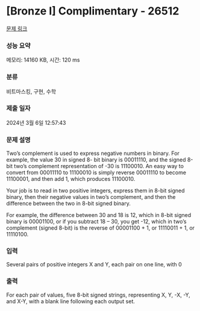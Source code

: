 # [Bronze I] Complimentary - 26512 

[문제 링크](https://www.acmicpc.net/problem/26512) 

### 성능 요약

메모리: 14160 KB, 시간: 120 ms

### 분류

비트마스킹, 구현, 수학

### 제출 일자

2024년 3월 6일 12:57:43

### 문제 설명

<p>Two’s complement is used to express negative numbers in binary. For example, the value 30 in signed 8- bit binary is 00011110, and the signed 8-bit two’s complement representation of -30 is 11100010. An easy way to convert from 00011110 to 11100010 is simply reverse 00011110 to become 11100001, and then add 1, which produces 11100010.</p>

<p>Your job is to read in two positive integers, express them in 8-bit signed binary, then their negative values in two’s complement, and then the difference between the two in 8-bit signed binary.</p>

<p>For example, the difference between 30 and 18 is 12, which in 8-bit signed binary is 00001100, or if you subtract 18 – 30, you get -12, which in two’s complement (signed 8-bit) is the reverse of 00001100 + 1, or 11110011 + 1, or 11110100.</p>

### 입력 

 <p>Several pairs of positive integers X and Y, each pair on one line, with 0</p>

### 출력 

 <p>For each pair of values, five 8-bit signed strings, representing X, Y, -X, -Y, and X-Y, with a blank line following each output set.</p>

